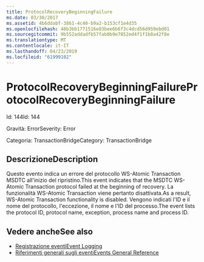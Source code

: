 ```yaml
---
title: ProtocolRecoveryBeginningFailure
ms.date: 03/30/2017
ms.assetid: 4b6ddabf-3861-4c40-b9a2-b153cf1e4d35
ms.openlocfilehash: 48b3bb1771516e83bee6b6f3c4dcd56d959ebd01
ms.sourcegitcommit: 9b552addadfb57fab0b9e7852ed4f1f1b8a42f8e
ms.translationtype: MT
ms.contentlocale: it-IT
ms.lasthandoff: 04/23/2019
ms.locfileid: "61999102"
---
```

# <a name="protocolrecoverybeginningfailure"></a><span data-ttu-id="36d54-102">ProtocolRecoveryBeginningFailure</span><span class="sxs-lookup"><span data-stu-id="36d54-102">ProtocolRecoveryBeginningFailure</span></span>
<span data-ttu-id="36d54-103">Id: 144</span><span class="sxs-lookup"><span data-stu-id="36d54-103">Id: 144</span></span>  
  
 <span data-ttu-id="36d54-104">Gravità: Error</span><span class="sxs-lookup"><span data-stu-id="36d54-104">Severity: Error</span></span>  
  
 <span data-ttu-id="36d54-105">Categoria: TransactionBridge</span><span class="sxs-lookup"><span data-stu-id="36d54-105">Category: TransactionBridge</span></span>  
  
## <a name="description"></a><span data-ttu-id="36d54-106">Descrizione</span><span class="sxs-lookup"><span data-stu-id="36d54-106">Description</span></span>  
 <span data-ttu-id="36d54-107">Questo evento indica un errore del protocollo WS-Atomic Transaction MSDTC all'inizio del ripristino.</span><span class="sxs-lookup"><span data-stu-id="36d54-107">This event indicates that the MSDTC WS-Atomic Transaction protocol failed at the beginning of recovery.</span></span> <span data-ttu-id="36d54-108">La funzionalità WS-Atomic Transaction viene pertanto disattivata.</span><span class="sxs-lookup"><span data-stu-id="36d54-108">As a result, WS-Atomic Transaction functionality is disabled.</span></span> <span data-ttu-id="36d54-109">Vengono indicati l'ID e il nome del protocollo, l'eccezione, il nome e l'ID del processo.</span><span class="sxs-lookup"><span data-stu-id="36d54-109">The event lists the protocol ID, protocol name, exception, process name and process ID.</span></span>  
  
## <a name="see-also"></a><span data-ttu-id="36d54-110">Vedere anche</span><span class="sxs-lookup"><span data-stu-id="36d54-110">See also</span></span>

- [<span data-ttu-id="36d54-111">Registrazione eventi</span><span class="sxs-lookup"><span data-stu-id="36d54-111">Event Logging</span></span>](../../../../../docs/framework/wcf/diagnostics/event-logging/index.md)
- [<span data-ttu-id="36d54-112">Riferimenti generali sugli eventi</span><span class="sxs-lookup"><span data-stu-id="36d54-112">Events General Reference</span></span>](../../../../../docs/framework/wcf/diagnostics/event-logging/events-general-reference.md)
